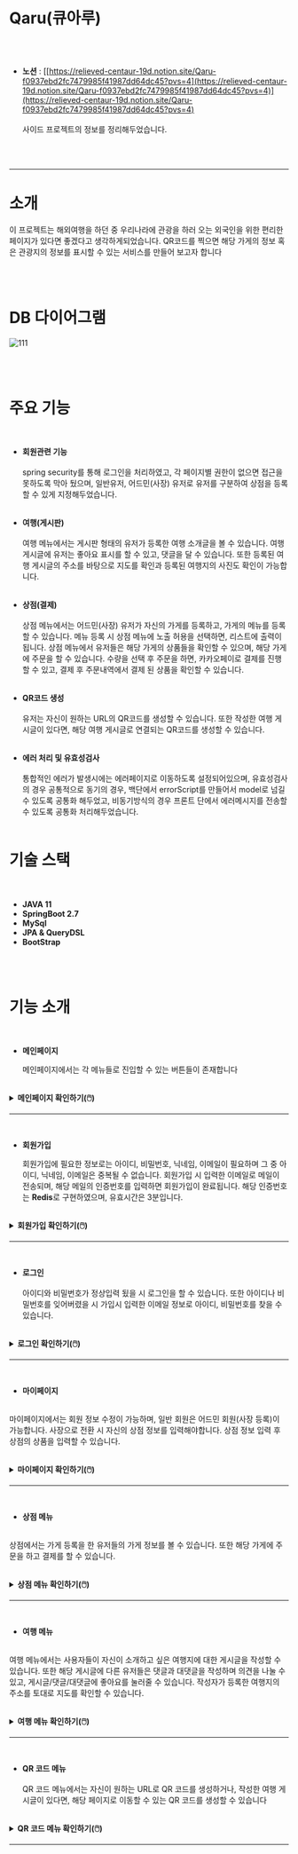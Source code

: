 # Qaru(큐아루)
<br><br>
- **노션** : [[https://relieved-centaur-19d.notion.site/Qaru-f0937ebd2fc7479985f41987dd64dc45?pvs=4](https://relieved-centaur-19d.notion.site/Qaru-f0937ebd2fc7479985f41987dd64dc45?pvs=4)](https://relieved-centaur-19d.notion.site/Qaru-f0937ebd2fc7479985f41987dd64dc45?pvs=4)
  <br><br> 사이드 프로젝트의 정보를 정리해두었습니다.

<br><br>
<hr>

# 소개

이 프로젝트는 해외여행을 하던 중 우리나라에 관광을 하러 오는 외국인을 위한 편리한 페이지가 있다면 좋겠다고 생각하게되었습니다. QR코드를 찍으면 해당 가게의 정보 혹은 관광지의 정보를 표시할 수 있는 서비스를 만들어 보고자 합니다

<br><br>

# DB 다이어그램

![111](https://github.com/AiRn33/Qaru/assets/106871053/aab44596-2b8c-4f90-a85e-a628ba175085)

<br><br>


# 주요 기능
<br>

- **회원관련 기능**<br><br>
 spring security를 통해 로그인을 처리하였고, 각 페이지별 권한이 없으면 접근을 못하도록 막아 뒀으며, 일반유저, 어드민(사장) 유저로 유저를 구분하여 상점을 등록할 수 있게 지정해두었습니다.
 <br><br>
 
- **여행(게시판)**<br><br>
  여행 메뉴에서는 게시판 형태의 유저가 등록한 여행 소개글을 볼 수 있습니다. 여행 게시글에 유저는 좋아요 표시를 할 수 있고, 댓글을 달 수 있습니다. 또한 등록된 여행 게시글의 주소를 바탕으로 지도를 확인과 등록된 여행지의 사진도 확인이 가능합니다.
 <br><br>

- **상점(결제)**<br><br>
  상점 메뉴에서는 어드민(사장) 유저가 자신의 가게를 등록하고, 가게의 메뉴를 등록할 수 있습니다. 메뉴 등록 시 상점 메뉴에 노출 허용을 선택하면, 리스트에 출력이 됩니다. 상점 메뉴에서 유저들은 해당 가게의 상품들을 확인할 수 있으며, 해당 가게에 주문을 할 수 있습니다. 수량을 선택 후 주문을 하면, 카카오페이로 결제를 진행할 수 있고, 결제 후 주문내역에서 결제 된 상품을 확인할 수 있습니다.
  <br><br>

- **QR코드 생성**<br><br>
  유저는 자신이 원하는 URL의 QR코드를 생성할 수 있습니다. 또한 작성한 여행 게시글이 있다면, 해당 여행 게시글로 연결되는 QR코드를 생성할 수 있습니다.
  <br><br>

- **에러 처리 및 유효성검사**<br><br>
통합적인 에러가 발생시에는 에러페이지로 이동하도록 설정되어있으며, 유효성검사의 경우 공통적으로 동기의 경우, 백단에서 errorScript를 만들어서 model로 넘길 수 있도록 공통화 해두었고, 비동기방식의 경우 프론트 단에서 에러메시지를 전송할 수 있도록 공통화 처리해두었습니다.
<br><br>

# 기술 스택 <Br><br>
- **JAVA 11**<br>
- **SpringBoot 2.7**<br>
- **MySql**<br>
- **JPA & QueryDSL**<br>
- **BootStrap**<br>

<br><br>

# 기능 소개

<br>

- **메인페이지**

  메인페이지에서는 각 메뉴들로 진입할 수 있는 버튼들이 존재합니다
<br>
<details>
<summary><b>메인페이지 확인하기(🖱️)</b></summary>
<div markdown="1">
  <br>
<div align="center">
  <img src="https://github.com/AiRn33/Qaru/assets/106871053/26e16b2b-7fed-414e-8b02-b3595f288cdd">
  ➡️ 메인페이지 <br><br>
</div>
<br>
</div>
</details>

<hr>
<br>

- **회원가입**

  회원가입에 필요한 정보로는 아이디, 비밀번호, 닉네임, 이메일이 필요하며 그 중 아이디, 닉네임, 이메일은 중복될 수 없습니다. 회원가입 시 입력한 이메일로 메일이 전송되며, 해당 메일의 인증번호를 입력하면 회원가입이 완료됩니다. 해당 인증번호는 **Redis**로 구현하였으며, 유효시간은 3분입니다.
<br>
<details>
<summary><b>회원가입 확인하기(🖱️)</b></summary>
<div markdown="1">
  <br>
<div align="center">
  <img src="https://github.com/AiRn33/Qaru/assets/106871053/0b6de9e9-0d42-4248-ae05-5487ff133e36">
  <img src="https://github.com/AiRn33/Qaru/assets/106871053/df9dba58-f8d2-4866-8420-50e84163d9f4">
  <br><br>
➡️ 회원가입 중복 처리 및 공백 처리 <br><br>
</div>
<hr>
<div align="center">
  <img src="https://github.com/AiRn33/Qaru/assets/106871053/df8ebbad-fbd7-4239-85c1-b3ae4f294ba6">
  <br><br>
➡️ 이메일 유효시간이 지나거나, 인증번호가 틀린 경우 <br><br>
</div>
<hr>
<br><br>
<div align="center">
  <img src="https://github.com/AiRn33/Qaru/assets/106871053/5725b851-1643-4248-b1fe-deefc522602a">
  <br><br>
➡️ 회원가입 성공 <br><br>
</div>
</div>
</details>
<hr>
<br>

- **로그인** <br><br>
  아이디와 비밀번호가 정상입력 됬을 시 로그인을 할 수 있습니다. 또한 아이디나 비밀번호를 잊어버렸을 시 가입시 입력한 이메일 정보로 아이디, 비밀번호를 찾을 수 있습니다.
<br><br>

<details>
<summary><b>로그인 확인하기(🖱️)</b></summary>
<br>
<div align="center">
  <img src="https://github.com/AiRn33/Qaru/assets/106871053/bb2c1b4a-f760-4bbf-9f5b-41ae09f77530">
    <br><br>
➡️ 로그인 실패  <br><br>
<hr>
  <img src="https://github.com/AiRn33/Qaru/assets/106871053/d7bb6f67-7772-4c20-b3d8-34cedc0a7cc5">
  <br><br>
➡️ 로그인 성공  <br><br>
<hr>
  <img src="https://github.com/AiRn33/Qaru/assets/106871053/b68e96ab-d550-4ce3-87a8-290d41b4ae2d">
  <img src="https://github.com/AiRn33/Qaru/assets/106871053/e756fceb-f599-4ce7-95ec-f40dc5cb79b3">
  <br><br>
➡️ 아이디 찾기  <br><br>
<hr>
  <img src="https://github.com/AiRn33/Qaru/assets/106871053/cd41d4eb-e362-450e-ae90-cf4d830037f9">
  <img src="https://github.com/AiRn33/Qaru/assets/106871053/d125be2e-d6ba-4479-b206-f840235acce3">
    <br><br>
➡️ 비밀번호 찾기 실패 <br><br>
  <hr>
  <img src="https://github.com/AiRn33/Qaru/assets/106871053/941a7252-f868-41d6-a370-dec09330b60d">
    <br><br>
➡️ 비밀번호 변경 실패  <br><br>
  <hr>
  <img src="https://github.com/AiRn33/Qaru/assets/106871053/9f5a8493-6e4b-4515-96dd-43238b49ebfd">
  <br><br>
➡️ 비밀번호 찾기 성공<br><br>
</div>
</details>
<hr>
<br>
  
- **마이페이지**<br><br>

마이페이지에서는 회원 정보 수정이 가능하며, 일반 회원은 어드민 회원(사장 등록)이 가능합니다. 사장으로 전환 시 자신의 상점 정보를 입력해야합니다. 상점 정보 입력 후 상점의 상품을 입력할 수 있습니다.
<br><br>

<details>
<summary><b>마이페이지 확인하기(🖱️)</b></summary>
<br>
<div align="center">
  <img src="https://github.com/AiRn33/Qaru/assets/106871053/dda54463-51f7-415d-b5f3-fcc4dfedd012">
    <br><br>
➡️ 내 정보 수정 실패  <br><br>
<hr>
  <img src="https://github.com/AiRn33/Qaru/assets/106871053/1128546c-97cf-41e5-952e-e11c7ecf5f43">
    <br><br>
➡️ 내 정보 수정 성공  <br><br>
<hr>
    <img src="https://github.com/AiRn33/Qaru/assets/106871053/15900070-fac9-4224-857a-249f9ff7f8d9">
    <img src="https://github.com/AiRn33/Qaru/assets/106871053/6b47994d-e7dd-4919-b3e6-70d02dc0f424">
    <br><br>
➡️ 사장 등록 <br><br>
<hr>
    <img src="https://github.com/AiRn33/Qaru/assets/106871053/f0d33844-7247-47b9-b3e2-45bdbe3617e7">
    <br><br>
➡️ 상점 메뉴 등록  <br><br>
</div>
</details>

<hr>
<br>


- **상점 메뉴**<br><br>

상점에서는 가게 등록을 한 유저들의 가게 정보를 볼 수 있습니다. 또한 해당 가게에 주문을 하고 결제를 할 수 있습니다.
<br><br>

<details>
<summary><b>상점 메뉴 확인하기(🖱️)</b></summary>
<br>
<div align="center">
  <img src="https://github.com/AiRn33/Qaru/assets/106871053/99941de1-8d8e-4c36-842d-2a27e0007d2a">
    <br><br>
➡️ 상점 메뉴 및 상세보기  <br><br>
<hr>
  <img src="https://github.com/AiRn33/Qaru/assets/106871053/bca2db10-76bb-4777-969d-1a2af16fb410">
    <br><br>
➡️ 상점 주문 <br><br>
<hr>
    <img src="https://github.com/AiRn33/Qaru/assets/106871053/a523f64b-4c93-4048-8cdd-44501b883d03">
    <img src="https://github.com/AiRn33/Qaru/assets/106871053/ba9fc5fa-544b-4cbf-b3b3-ebd67789b600">
    <br><br>
➡️ 카카오 결제 <br><br>
<hr>
    <img src="https://github.com/AiRn33/Qaru/assets/106871053/fd98bb6e-516b-419a-8c47-9051af961f9f">
    <br><br>
➡️ 주문 내역 확인  <br><br>
</div>
</details>
<hr>
<br>


- **여행 메뉴**<br><br>

여행 메뉴에서는 사용자들이 자신이 소개하고 싶은 여행지에 대한 게시글을 작성할 수 있습니다. 또한 해당 게시글에 다른 유저들은 댓글과 대댓글을 작성하며 의견을 나눌 수 있고, 게시글/댓글/대댓글에 좋아요를 눌러줄 수 있습니다. 작성자가 등록한 여행지의 주소를 토대로 지도를 확인할 수 있습니다.
<br><br>

<details>
<summary><b>여행 메뉴 확인하기(🖱️)</b></summary>
<br>
<div align="center">
  <img src="https://github.com/AiRn33/Qaru/assets/106871053/a543ce1d-0de7-4b7b-8155-83d4745a6f12">
    <br><br>
➡️ 여행 생성  <br><br>
<hr>
  <img src="https://github.com/AiRn33/Qaru/assets/106871053/abf59e2f-8561-49da-8dad-a0a2067de33f">
  <img src="https://github.com/AiRn33/Qaru/assets/106871053/b666f5b6-f411-40f5-859f-3600cb1dffb8">
    <br><br>
➡️ 여행 수정 <br><br>
<hr>
    <img src="https://github.com/AiRn33/Qaru/assets/106871053/93849eb8-26d9-4c16-85c5-44944f1e9f81">
    <br><br>
➡️ 여행 목록 확인 <br><br>
<hr>
    <img src="https://github.com/AiRn33/Qaru/assets/106871053/5e793be4-df34-42e9-bce2-cc71a4b3ac2b">
    <br><br>
➡️ 좋아요  <br><br>
<hr>
  <img src="https://github.com/AiRn33/Qaru/assets/106871053/e122291c-264f-4847-90d6-47e47228c0c1">
  <img src="https://github.com/AiRn33/Qaru/assets/106871053/34663d5f-8cb2-4c67-a334-22a316556faa">
    <br><br>
➡️ 댓글, 대댓글 작성  <br><br>
<hr>
  <img src="https://github.com/AiRn33/Qaru/assets/106871053/0de3c95b-0135-437e-9ee2-b32fef1e7d8e">
    <br><br>
➡️ 여행 지도  <br><br>
<hr>
  <img src="https://github.com/AiRn33/Qaru/assets/106871053/dcc606a6-b291-45e5-8541-33b74b79e95b">
    <br><br>
➡️ 여행 검색  <br><br>
<hr>
  <img src="https://github.com/AiRn33/Qaru/assets/106871053/6b338ed6-809d-4990-9ed4-825daa59273a">
    <br><br>
➡️ 여행 삭제  <br><br>
</div>
</details>
<hr>
<br>


- **QR 코드 메뉴**<br><br>
QR 코드 메뉴에서는 자신이 원하는 URL로 QR 코드를 생성하거나, 작성한 여행 게시글이 있다면, 해당 페이지로 이동할 수 있는 QR 코드를 생성할 수 있습니다
<br>
<details>
<summary><b>QR 코드 메뉴 확인하기(🖱️)</b></summary>
<br>
<div align="center">
  <img src="https://github.com/AiRn33/Qaru/assets/106871053/88562ba6-0055-494e-aee5-e1866f8d92ab">
    <br><br>
➡️ QR 코드 생성 <br><br>
</div>
</details>
<hr>
<br><br>





